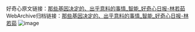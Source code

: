好奇心原文链接：[那些基因决定的、出乎意料的事情_智能_好奇心日报-林若茹](https://www.qdaily.com/articles/413.html)
WebArchive归档链接：[那些基因决定的、出乎意料的事情_智能_好奇心日报-林若茹](http://web.archive.org/web/20170916053414/http://www.qdaily.com/articles/413.html)
![image](http://ww3.sinaimg.cn/large/007d5XDply1g3v49qm2ibj30u0383e81)